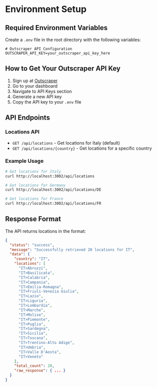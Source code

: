 # Environment Setup

## Required Environment Variables

Create a `.env` file in the root directory with the following variables:

```env
# Outscraper API Configuration
OUTSCRAPER_API_KEY=your_outscraper_api_key_here
```

## How to Get Your Outscraper API Key

1. Sign up at [Outscraper](https://outscraper.com/)
2. Go to your dashboard
3. Navigate to API Keys section
4. Generate a new API key
5. Copy the API key to your `.env` file

## API Endpoints

### Locations API
- `GET /api/locations` - Get locations for Italy (default)
- `GET /api/locations/{country}` - Get locations for a specific country

### Example Usage
```bash
# Get locations for Italy
curl http://localhost:3002/api/locations

# Get locations for Germany
curl http://localhost:3002/api/locations/DE

# Get locations for France
curl http://localhost:3002/api/locations/FR
```

## Response Format

The API returns locations in the format:
```json
{
  "status": "success",
  "message": "Successfully retrieved 20 locations for IT",
  "data": {
    "country": "IT",
    "locations": [
      "IT>Abruzzi",
      "IT>Basilicata",
      "IT>Calabria",
      "IT>Campania",
      "IT>Emilia-Romagna",
      "IT>Friuli-Venezia Giulia",
      "IT>Lazio",
      "IT>Liguria",
      "IT>Lombardia",
      "IT>Marche",
      "IT>Molise",
      "IT>Piemonte",
      "IT>Puglia",
      "IT>Sardegna",
      "IT>Sicilia",
      "IT>Toscana",
      "IT>Trentino-Alto Adige",
      "IT>Umbria",
      "IT>Valle D'Aosta",
      "IT>Veneto"
    ],
    "total_count": 20,
    "raw_response": { ... }
  }
}
```


